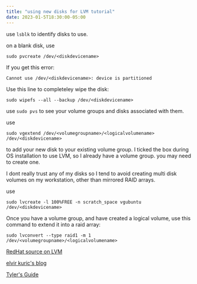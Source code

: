```yaml
---
title: "using new disks for LVM tutorial"
date: 2023-01-5T18:30:00-05:00
---
```






use ```lsblk``` to identify disks to use.

on a blank disk, use 
```
sudo pvcreate /dev/<diskdevicename>
```

If you get this error:
```
Cannot use /dev/<diskdevicename>: device is partitioned
```

Use this line to completeley wipe the disk:
```
sudo wipefs --all --backup /dev/<diskdevicename>
```

use ```sudo pvs``` to see your volume groups and disks associated with them.

use 
```
sudo vgextend /dev/<volumegroupname>/<logicalvolumename> /dev/<diskdevicename>
``` 
to add your new disk to your existing volume group. I ticked the box during OS installation to use LVM, so I already have a volume group. you may need to create one.


I dont really trust any of my disks so I tend to avoid creating multi disk volumes on my workstation, other than mirrored RAID arrays.

use 
```
sudo lvcreate -l 100%FREE -n scratch_space vgubuntu /dev/<diskdevicename>
```

Once you have a volume group, and have created a logical volume, use this command to extend it into a raid array:
```
sudo lvconvert --type raid1 -m 1 /dev/<volumegroupname>/<logicalvolumename>
```

[RedHat source on LVM](https://access.redhat.com/documentation/en-us/red_hat_enterprise_linux/7/html/logical_volume_manager_administration/lvm_examples)

[elvir kuric&#39;s blog](https://ekuric.wordpress.com/2011/08/26/lv-on-specific-pv/)

[Tyler&#39;s Guide](https://tylersguides.com/guides/mirroring-an-existing-lvm-volume/)